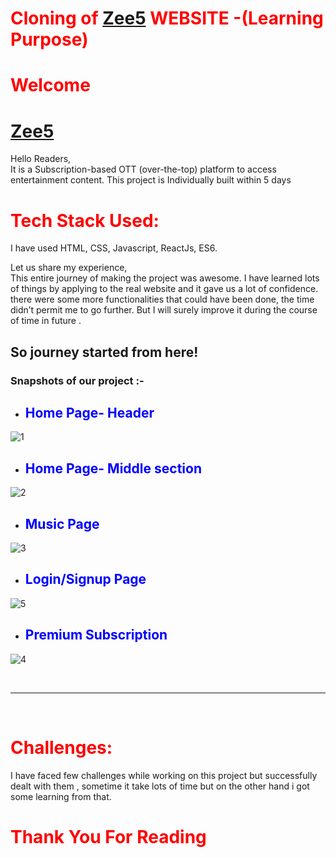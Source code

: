 # <span style="color:red"> Cloning of [Zee5](https://www.zee5.com/) WEBSITE -(Learning Purpose)</span>

# <span style="color:red"> Welcome </span>

# <span style="color:red">  [Zee5](https://zee5-by-akash-singh.netlify.app/)</span>

Hello Readers,<br>
It is a Subscription-based OTT (over-the-top) platform to
access entertainment content. This project is Individually built
within 5 days

# <span style="color:red"> Tech Stack Used: </span>

I have used HTML, CSS, Javascript, ReactJs, ES6.

Let us share my experience,<br>
This entire journey of making the project was awesome. I have learned lots of things by applying to the real website and it gave us a lot of confidence. there were some more functionalities that could have been done, the time didn’t permit me to go further. But I will surely improve it during the course of time in future .

## So journey started from here!

### Snapshots of our project :- 

- ## <span style="color:blue"> Home Page- Header </span>

![1](https://user-images.githubusercontent.com/107500115/199761760-c94f985f-6b99-42b9-b26c-7c7027fbec66.jpg)

- ## <span style="color:blue"> Home Page- Middle section </span>

![2](https://user-images.githubusercontent.com/107500115/199761806-32f5d52f-fe8c-45a4-924b-30cb1162bc44.jpg)

- ## <span style="color:blue"> Music Page </span>

![3](https://user-images.githubusercontent.com/107500115/199761843-090ee09b-eb0b-460b-9634-32e8ee7c0fc4.jpg)
 
 - ## <span style="color:blue"> Login/Signup Page </span>
  
![5](https://user-images.githubusercontent.com/107500115/199761876-4f446a7a-7c3a-457e-9611-2c8101aa0642.jpg)

- ## <span style="color:blue"> Premium Subscription </span>
  
![4](https://user-images.githubusercontent.com/107500115/199761863-f697398e-bac4-4830-a0d2-d80b0a03cfce.jpg)

<br>
 <hr>

 <br>

# <span style="color:red">Challenges: </span>
I have faced few challenges while working on this project but successfully dealt with them , sometime it take lots of time but on the other hand i got some learning from that.<br>


# <span style="color:red"> Thank You For Reading </span>
